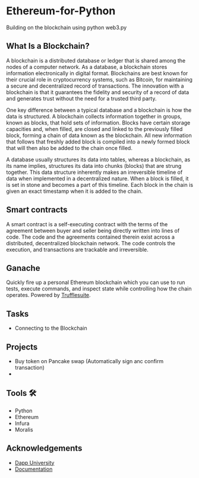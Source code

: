 # Ethereum-for-Python
Building on the blockchain using python web3.py

## What Is a Blockchain?
A blockchain is a distributed database or ledger that is shared among the nodes of a computer network. As a database, a blockchain stores information electronically in digital format. Blockchains are best known for their crucial role in cryptocurrency systems, such as Bitcoin, for maintaining a secure and decentralized record of transactions. The innovation with a blockchain is that it guarantees the fidelity and security of a record of data and generates trust without the need for a trusted third party.

One key difference between a typical database and a blockchain is how the data is structured. A blockchain collects information together in groups, known as blocks, that hold sets of information. Blocks have certain storage capacities and, when filled, are closed and linked to the previously filled block, forming a chain of data known as the blockchain. All new information that follows that freshly added block is compiled into a newly formed block that will then also be added to the chain once filled.

A database usually structures its data into tables, whereas a blockchain, as its name implies, structures its data into chunks (blocks) that are strung together. This data structure inherently makes an irreversible timeline of data when implemented in a decentralized nature. When a block is filled, it is set in stone and becomes a part of this timeline. Each block in the chain is given an exact timestamp when it is added to the chain.

## Smart contracts
A smart contract is a self-executing contract with the terms of the agreement between buyer and seller being directly written into lines of code. The code and the agreements contained therein exist across a distributed, decentralized blockchain network. The code controls the execution, and transactions are trackable and irreversible.

## Ganache
Quickly fire up a personal Ethereum blockchain which you can use to run tests, execute commands, and inspect state while controlling how the chain operates. Powered by [Trufflesuite](https://trufflesuite.com/ganache/).

## Tasks
- Connecting to the Blockchain


## Projects
- Buy token on Pancake swap (Automatically sign anc confirm transaction)
- 

## Tools 🛠 
 - Python
 - Ethereum
 - Infura
 - Moralis
 
 ## Acknowledgements 
 - [Dapp University](https://www.youtube.com/watch?v=SAi5rYFh7yw&list=PLS5SEs8ZftgVn38FOhXvLc0PoX_0hnJO9)
 - [Documentation](https://web3py.readthedocs.io/en/v5/)
